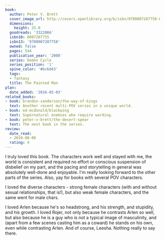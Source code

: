```yaml
---
book:
  author: Peter V. Brett
  cover_image_url: http://covers.openlibrary.org/b/isbn/9780007287758-L.jpg
  dimensions:
    height: 25.0
  goodreads: '3322866'
  isbn10: 0007287755
  isbn13: '9780007287758'
  owned: false
  pages: 544
  publication_year: '2008'
  series: Demon Cycle
  series_position: '1'
  spine_color: '#bc6d43'
  tags:
  - fantasy
  title: The Painted Man
plan:
  date_added: '2016-05-03'
related_books:
- book: brandon-sanderson/the-way-of-kings
  text: Another recent multi-POV series in a unique world.
- book: ed-mcdonald/blackwing
  text: Supernatural enemies who require warding.
- book: peter-v-brett/the-desert-spear
  text: The next book in the series.
review:
  date_read:
  - 2016-08-08
  rating: 4
---
```


I truly loved this book. The characters work well and stayed with me, the world is consistent and required no effort or
conscious suspension of disbelief on my part, and the pacing and storytelling in general was absolutely well-done and
enjoyable. I'm really looking forward to the other parts of the series. Also, yay for books with several POV characters.

I loved the diverse characters - strong female characters (with and without sexual relationships, that is!), but also
weak female characters, and the same went for male chars.

I loved Arlen because he's so headstrong, and his strength, and stupidity, and his growth. I loved Rojer, not only
because he contrasts Arlen so well, but also because he is a guy who is not a typical image of masculinity, and (apart
from a few scenes casting him as a coward) he stands on his own, even while contrasting Arlen. And of course, Leesha.
Nothing really to say there.
